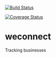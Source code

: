 [![Build Status](https://travis-ci.org/peterwade153/weconnect.svg?branch=master)](https://travis-ci.org/peterwade153/weconnect)

[![Coverage Status](https://coveralls.io/repos/github/peterwade153/weconnect/badge.svg?branch=master)](https://coveralls.io/github/peterwade153/weconnect?branch=master)

# weconnect
Tracking businesses
